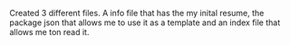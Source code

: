 Created 3 different files. A info file that has the my inital resume, the package json that allows me to use it as a template and an index file that allows me ton read it.